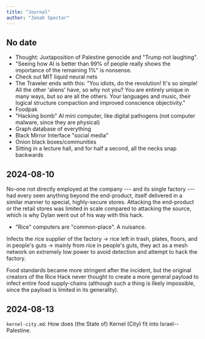```yaml
---
title: "Journal"
author: "Jonah Spector"
---
```


## No date

* Thought: Juxtaposition of Palestine genocide and "Trump not laughing".
* "Seeing how AI is better than 99% of people really shows the importance of the
  remaining 1%" is nonsense.
* Check out MIT liquid neural nets
* The Traveler ends with this: "You idiots, do the revolution! It's so simple!
  All the other 'aliens' have, so why not you? You are entirely unique in many
  ways, but so are all the others. Your languages and music, their logical
  structure compaction and improved conscience objectivity."
* Foodpak
* "Hacking bomb" AI mini computer, like digital pathogens (not computer malware,
  since they are physical)
* Graph database of everything
* Black Mirror Interface "social media"
* Onion black boxes/communities
* Sitting in a lecture hall, and for half a second, all the necks snap backwards

## 2024-08-10

No-one not directly employed at the company --- and its single factory --- had
every seen anything beyond the end-product, itself delivered in a similar manner
to special, highly-secure stores. Attacking the end-product or the retail stores
was limited in scale compared to attacking the source, which is why Dylan went
out of his way with this hack.

* "Rice" computers are "common-place". A nuisance.

Infects the rice supplier of the factory -> rice left in trash, plates, floors,
and in people's guts -> mainly from rice in people's guts, they act as a mesh
network on extremely low power to avoid detection and attempt to hack the
factory.

Food standards became more stringent after the incident, but the original
creators of the Rice Hack never thought to create a more general payload to
infect entire food supply-chains (although such a thing is likely impossible,
since the payload is limited in its generality).

## 2024-08-13

`kernel-city.md`: How does (the State of) Kernel (City) fit into
Israel--Palestine.
